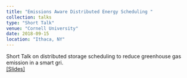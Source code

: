```yaml
---
title: "Emissions Aware Distributed Energy Scheduling "
collection: talks
type: "Short Talk"
venue: "Cornell University"
date: 2018-09-15
location: "Ithaca, NY"
---
```


Short Talk on distributed storage scheduling to reduce greenhouse gas emission in a smart gri. <br> <a href ="/files/eStorage.pdf">[Slides]</a>


